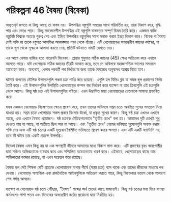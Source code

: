 # পরিকল্পনা 46 বৈষম্য (বিবেকা)

অভূতপূর্ব জগতে যা কিছু আছে তা বাস্তব নয়। উপলব্ধির বস্তুগুলি সময়ের সাথে পরিবর্তিত হয়, তারা বিকাশ করে, বৃদ্ধি পায় এবং ভেঙে পড়ে। কিন্তু সংবেদনশীল উপলব্ধির এই বস্তুগুলি বাস্তবতার সম্পূর্ণ বিভ্রম তৈরি করে। একজন ব্যক্তি বস্তুনিষ্ঠ বিশ্বকে অত্যন্ত গুরুত্ব দেয় এবং ইন্দ্রিয় উপলব্ধির বস্তুগুলির সাথে সনাক্ত করার ইচ্ছা বিকাশ করে। বিবেক বা বৈষম্য সেই শক্তি যা তাকে বস্তুগত আসক্তির আকাঙ্ক্ষায় পড়া থেকে বাঁচায়। এটি খেলোয়াড়ের অভ্যন্তরীণ জ্ঞানের কণ্ঠস্বর, যা তাকে স্থূল থেকে সূক্ষ্মকে আলাদা করতে দেয়, প্রতিটি ঘটনাতে নামটি দেখতে দেয়।

এর আগে খেলায় হাজির হতে পারেননি ভিবেকা। প্লেয়ার শুধুমাত্র সঠিক জ্ঞানের (45) ক্ষেত্র অতিক্রম করে এখানে আসতে পারে। যদি খেলোয়াড় সঠিক জ্ঞানের তীরটি আঘাত করে, তবে সে অবিলম্বে মহাজাগতিক ভালোর সমতলে আরোহণ করে। অন্যথায়, খেলার পরবর্তী পথ নির্ধারণের জন্য তাকে বৈষম্যের অনুষদের আশ্রয় নিতে হবে।

ঘটনার জগতের মৌলিক উপাদানগুলি পঞ্চম চক্র পর্যন্ত স্তরে রয়েছে। এগুলি হল বিল্ডিং ব্লক যা সমস্ত স্থূল প্রকাশের ভিত্তি তৈরি করে। এই উপাদানগুলির উপস্থিতি খেলোয়াড়ের কম্পন স্তর নির্ধারণ করে যতক্ষণ না তার ক্রিয়াগুলি এই চক্রগুলি থেকে আসে। কিন্তু ষষ্ঠ চক্র এই উপাদানগুলির বাইরে। এখন উদ্ভাসিত মায়া খেলোয়াড়ের চেতনাকে সামান্য প্রভাবিত করে।

যখন একজন খেলোয়াড় বিচক্ষণতার ক্ষেত্রে প্রবেশ করে, তখন তাদের অবিলম্বে সপ্তম চক্রে অবস্থিত সুখের সমতলে নিয়ে যাওয়া হয়। সপ্তম চক্রে খেলোয়াড় সকল প্রকার হিংসার উর্ধ্বে, যা প্রকৃত সুখের কারণ। কিন্তু ষষ্ঠ চক্র এখনও এখানে আছে, এবং এখানে বৈষম্য প্রয়োজন। ষষ্ঠ চক্রকে ঐতিহ্যগতভাবে "তৃতীয় চোখ" বলা হয়। আমাদের দুটি চোখই শুধু দেখতে পায় যা আছে, যা অতীতে ছিল আর যা আছে। এবং "তৃতীয় চোখ" গেমের ভবিষ্যত সুযোগগুলি সনাক্ত করার শক্তি দেয় এবং এটি ষষ্ঠ চক্রের একটি মূল্যবান বৈশিষ্ট্য: ভবিষ্যতে প্রবেশ করার ক্ষমতা। এবং এটি একটি ফ্যান্টাসি নয়, তবে কী ঘটবে তার একটি প্রত্যক্ষ উপলব্ধি।

বিবেকা বৈষম্য এমন কিছু নয় যা এক ক্ষণস্থায়ী জীবনে আমাদের মধ্যে বিকাশ লাভ করে। এটি প্রজন্মের বৃহৎ জনগোষ্ঠীর দ্বারা সঞ্চিত অভিজ্ঞতাকে ব্যবহার করে এবং সম্মিলিত অচেতনতায় ধারণ করে। এইভাবে, খেলোয়াড়ের কাছে তার অভিজ্ঞতার ভান্ডার রয়েছে, যা এখন সচেতন স্তরে রয়েছে।

বৈষম্য হল সেই শিক্ষক যেটি প্রত্যেক খেলোয়াড়ের মাথার শীর্ষে (সপ্তম চক্র) বসে থাকে এবং তাদের জীবনের মাধ্যমে পথ দেখায়। খেলোয়াড় সামাজিক এবং রাজনৈতিক আইনগুলিকে অতিক্রম করতে পারে, কিন্তু ভিভেকার ভয়েস থেকে পালানো শেষ পর্যন্ত অসম্ভব।

যতক্ষণ না খেলোয়াড় ষষ্ঠ চক্রে পৌঁছায়, "বৈষম্য" শব্দের অর্থ তাদের কাছে সামান্যই। কিন্তু ষষ্ঠ চক্রের মধ্য দিয়ে যাওয়া কর্মফলের পাশা পতন এবং বিবেকের অভ্যন্তরীণ কণ্ঠের প্ররোচনা দ্বারা নির্ধারিত হয়।
